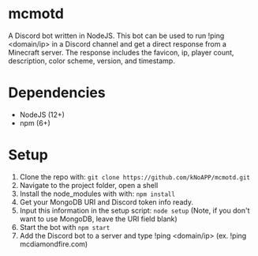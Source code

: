 # mcmotd
A Discord bot written in NodeJS. This bot can be used to run !ping <domain/ip> in a Discord channel and get a direct response from a Minecraft server. 
The response includes the favicon, ip, player count, description, color scheme, version, and timestamp.

# Dependencies
- NodeJS (12+)
- npm (6+)

# Setup
1. Clone the repo with: `git clone https://github.com/kNoAPP/mcmotd.git`
2. Navigate to the project folder, open a shell
3. Install the node_modules with with: `npm install`
4. Get your MongoDB URI and Discord token info ready.
5. Input this information in the setup script: `node setup` (Note, if you don't want to use MongoDB, leave the URI field blank)
6. Start the bot with `npm start`
7. Add the Discord bot to a server and type !ping <domain/ip> (ex. !ping mcdiamondfire.com)
